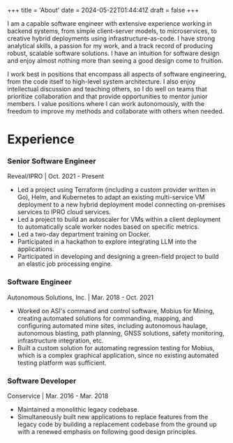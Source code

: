 +++
title = 'About'
date = 2024-05-22T01:44:41Z
draft = false
+++

I am a capable software engineer with extensive experience working in backend systems, from simple client-server models, to microservices, to creative hybrid deployments using infrastructure-as-code. I have strong analytical skills, a passion for my work, and a track record of producing robust, scalable software solutions. I have an intuition for software design and enjoy almost nothing more than seeing a good design come to fruition.

I work best in positions that encompass all aspects of software engineering, from the code itself to high-level system architecture. I also enjoy intellectual discussion and teaching others, so I do well on teams that prioritize collaboration and that provide opportunities to mentor junior members. I value positions where I can work autonomously, with the freedom to improve my methods and collaborate with others when needed.

# Experience

### Senior Software Engineer

Reveal/IPRO | Oct. 2021 - Present

- Led a project using Terraform (including a custom provider written in Go), Helm, and Kubernetes to adapt an existing multi-service VM deployment to a new hybrid deployment model connecting on-premises services to IPRO cloud services.
- Led a project to build an autoscaler for VMs within a client deployment to automatically scale worker nodes based on specific metrics.
- Led a two-day department training on Docker.
- Participated in a hackathon to explore integrating LLM into the applications.
- Participated in developing and designing a green-field project to build an elastic job processing engine.

### Software Engineer

Autonomous Solutions, Inc. | Mar. 2018 - Oct. 2021

- Worked on ASI's command and control software, Mobius for Mining, creating automated solutions for commanding, mapping, and configuring automated mine sites, including autonomous haulage, autonomous blasting, path planning, GNSS solutions, safety monitoring, infrastructure integration, etc.
- Built a custom solution for automating regression testing for Mobius, which is a complex graphical application, since no existing automated testing platform was sufficient.

### Software Developer

Conservice | Mar. 2016 - Mar. 2018

- Maintained a monolithic legacy codebase.
- Simultaneously built new applications to replace features from the legacy code by building a replacement codebase from the ground up with a renewed emphasis on following good design principles.
